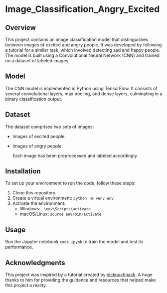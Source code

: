# Image_Classification_Angry_Excited

## Overview
This project contains an image classification model that distinguishes between images of excited and angry people. It was developed by following a tutorial for a similar task, which involved detecting sad and happy people. The model is built using a Convolutional Neural Network (CNN) and trained on a dataset of labeled images.

## Model
The CNN model is implemented in Python using TensorFlow. It consists of several convolutional layers, max pooling, and dense layers, culminating in a binary classification output.

## Dataset
The dataset comprises two sets of images: 
- Images of excited people.
- Images of angry people.

  Each image has been preprocessed and labeled accordingly.

## Installation
To set up your environment to run the code, follow these steps:

1. Clone this repository.
2. Create a virtual environment: `python -m venv env`
3. Activate the environment:
   - Windows: `.\env\Scripts\activate`
   - macOS/Linux: `source env/bin/activate`

## Usage
Run the Jupyter notebook `code.ipynb` to train the model and test its performance.

## Acknowledgments
This project was inspired by a tutorial created by [nicknochnack](https://github.com/nicknochnack/ImageClassification). A huge thanks to him for providing the guidance and resources that helped make this project a reality.


